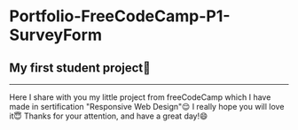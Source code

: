 # Portfolio-FreeCodeCamp-P1-SurveyForm
## My first student project:egg:
___
Here I share with you my little project from freeCodeCamp which I have made in sertification "Responsive Web Design":relieved: 
I really hope you will love it:innocent:
Thanks for your attention, and have a great day!:smile:
